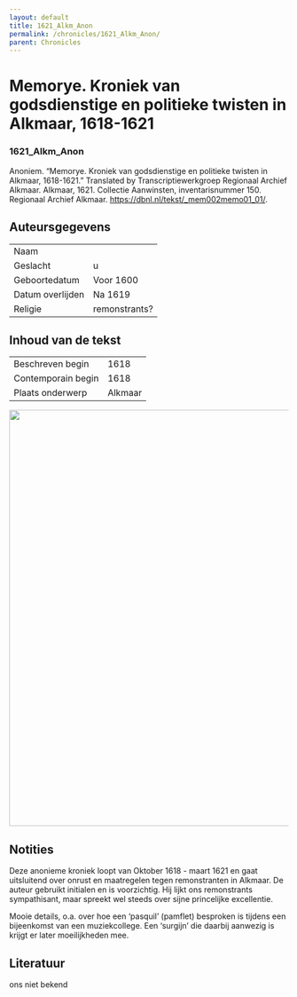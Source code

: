```yaml
---
layout: default
title: 1621_Alkm_Anon
permalink: /chronicles/1621_Alkm_Anon/
parent: Chronicles
--- 
```



# Memorye. Kroniek van godsdienstige en politieke twisten in Alkmaar, 1618-1621 

### 1621_Alkm_Anon 

Anoniem. “Memorye. Kroniek van godsdienstige en politieke twisten in Alkmaar, 1618-1621.” Translated by Transcriptiewerkgroep Regionaal Archief Alkmaar. Alkmaar, 1621. Collectie Aanwinsten, inventarisnummer 150. Regionaal Archief Alkmaar. https://dbnl.nl/tekst/_mem002memo01_01/. 

## Auteursgegevens 

| | | 
| --------------- | --------------- | 
| Naam |   | 
| Geslacht | u | 
| Geboortedatum | Voor 1600 | 
| Datum overlijden | Na 1619 | 
| Religie | remonstrants? | 

## Inhoud van de tekst 

| | | 
| --------------- | --------------- | 
| Beschreven begin | 1618 | 
| Contemporain begin | 1618 | 
| Plaats onderwerp | Alkmaar | 

[<img src="..\..\barplots_chronicles\1621_Alkm_Anon.jpg" width="750"/>](..\..\barplots_chronicles\1621_Alkm_Anon.jpg) 

## Notities 

Deze anonieme kroniek loopt van Oktober 1618 - maart 1621 en gaat uitsluitend
over onrust en maatregelen tegen remonstranten in Alkmaar. De auteur gebruikt
initialen en is voorzichtig. Hij lijkt ons remonstrants sympathisant, maar
spreekt wel steeds over sijne princelijke excellentie.

Mooie details, o.a. over hoe een ‘pasquil’ (pamflet) besproken is tijdens een
bijeenkomst van een muziekcollege. Een ‘surgijn’ die daarbij aanwezig is
krijgt er later moeilijkheden mee.



## Literatuur 
ons niet bekend

